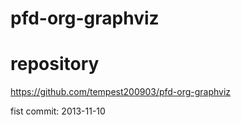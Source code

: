pfd-org-graphviz
================

repository
==========

https://github.com/tempest200903/pfd-org-graphviz

fist commit: 2013-11-10

